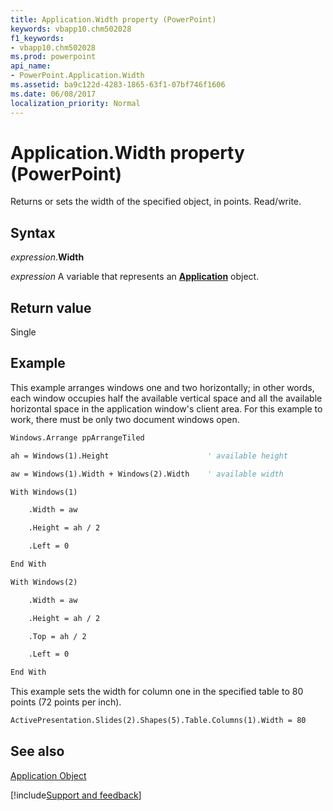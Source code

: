 ```yaml
---
title: Application.Width property (PowerPoint)
keywords: vbapp10.chm502028
f1_keywords:
- vbapp10.chm502028
ms.prod: powerpoint
api_name:
- PowerPoint.Application.Width
ms.assetid: ba9c122d-4283-1865-63f1-07bf746f1606
ms.date: 06/08/2017
localization_priority: Normal
---
```



# Application.Width property (PowerPoint)

Returns or sets the width of the specified object, in points. Read/write.


## Syntax

_expression_.**Width**

_expression_ A variable that represents an **[Application](PowerPoint.Application.md)** object.


## Return value

Single


## Example

This example arranges windows one and two horizontally; in other words, each window occupies half the available vertical space and all the available horizontal space in the application window's client area. For this example to work, there must be only two document windows open.


```vb
Windows.Arrange ppArrangeTiled

ah = Windows(1).Height                      ' available height

aw = Windows(1).Width + Windows(2).Width    ' available width

With Windows(1)

    .Width = aw

    .Height = ah / 2

    .Left = 0

End With

With Windows(2)

    .Width = aw

    .Height = ah / 2

    .Top = ah / 2

    .Left = 0

End With
```

This example sets the width for column one in the specified table to 80 points (72 points per inch).




```vb
ActivePresentation.Slides(2).Shapes(5).Table.Columns(1).Width = 80
```


## See also


[Application Object](PowerPoint.Application.md)

[!include[Support and feedback](~/includes/feedback-boilerplate.md)]